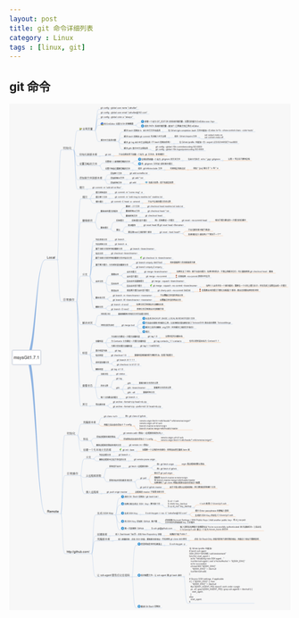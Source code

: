 ```yaml
---
layout: post
title: git 命令详细列表
category : Linux
tags : [linux, git]
---
```


## git 命令

![xxx](/public/img/git-api.png)
